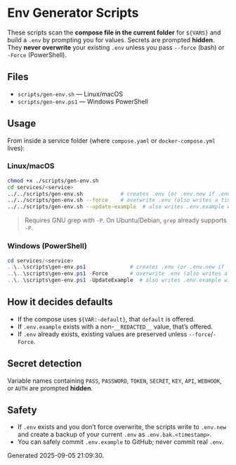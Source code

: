 # Env Generator Scripts

These scripts scan the **compose file in the current folder** for `${VARS}` and build a `.env` by prompting you for values. Secrets are prompted **hidden**. They **never overwrite** your existing `.env` unless you pass `--force` (bash) or `-Force` (PowerShell).

## Files
- `scripts/gen-env.sh` — Linux/macOS
- `scripts/gen-env.ps1` — Windows PowerShell

## Usage
From inside a service folder (where `compose.yaml` or `docker-compose.yml` lives):

### Linux/macOS
```bash
chmod +x ./scripts/gen-env.sh
cd services/<service>
../../scripts/gen-env.sh            # creates .env (or .env.new if .env exists)
../../scripts/gen-env.sh --force    # overwrite .env (also writes a timestamped backup)
../../scripts/gen-env.sh --update-example  # also writes .env.example with redacted values
```

> Requires GNU grep with `-P`. On Ubuntu/Debian, `grep` already supports `-P`.

### Windows (PowerShell)
```powershell
cd services/<service>
..\..\scripts\gen-env.ps1              # creates .env (or .env.new if .env exists)
..\..\scripts\gen-env.ps1 -Force       # overwrite .env (also writes a timestamped backup)
..\..\scripts\gen-env.ps1 -UpdateExample  # also writes .env.example with redacted values
```

## How it decides defaults
- If the compose uses `${VAR:-default}`, that `default` is offered.
- If `.env.example` exists with a non-`__REDACTED__` value, that’s offered.
- If `.env` already exists, existing values are preserved unless `--force`/`-Force`.

## Secret detection
Variable names containing `PASS`, `PASSWORD`, `TOKEN`, `SECRET`, `KEY`, `API`, `WEBHOOK`, or `AUTH` are prompted **hidden**.

## Safety
- If `.env` exists and you don’t force overwrite, the scripts write to `.env.new` and create a backup of your current `.env` as `.env.bak.<timestamp>`.
- You can safely commit `.env.example` to GitHub; never commit real `.env`.

Generated 2025-09-05 21:09:30.
